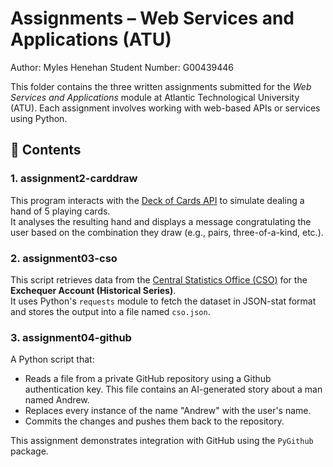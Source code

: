 # Assignments – Web Services and Applications (ATU)
Author: Myles Henehan
Student Number: G00439446

This folder contains the three written assignments submitted for the *Web Services and Applications* module at Atlantic Technological University (ATU). Each assignment involves working with web-based APIs or services using Python.

## 📁 Contents

### 1. **assignment2-carddraw**  
This program interacts with the [Deck of Cards API](https://deckofcardsapi.com/) to simulate dealing a hand of 5 playing cards.  
It analyses the resulting hand and displays a message congratulating the user based on the combination they draw (e.g., pairs, three-of-a-kind, etc.).

### 2. **assignment03-cso**  
This script retrieves data from the [Central Statistics Office (CSO)](https://data.cso.ie/) for the **Exchequer Account (Historical Series)**.  
It uses Python's `requests` module to fetch the dataset in JSON-stat format and stores the output into a file named `cso.json`.

### 3. **assignment04-github**  
A Python script that:
- Reads a file from a private GitHub repository using a Github authentication key. This file contains an AI-generated story about a man named Andrew.
- Replaces every instance of the name "Andrew" with the user's name.  
- Commits the changes and pushes them back to the repository. 

This assignment demonstrates integration with GitHub using the `PyGithub` package.